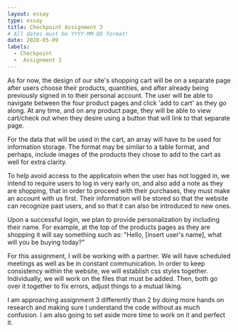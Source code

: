 ```yaml
---
layout: essay
type: essay
title: Checkpoint Assignment 3 
# All dates must be YYYY-MM-DD format!
date: 2020-05-09
labels:
  - Checkpoint 
  -  Assignment 3
---
```




  As for now, the design of our site's shopping cart will be on a separate page after users choose their products, quantities, and after already being previously signed in to their personal account. The user will be able to navigate between the four product pages and click 'add to cart' as they go along. At any time, and on any product page, they will be able to view cart/check out when they desire using a button that will link to that separate page.

  For the data that will be used in the cart, an array will have to be used for information storage. The format may be similar to a table format, and perhaps, include images of the products they chose to add to the cart as well for extra clarity.

   To help avoid access to the applicatoin when the user has not logged in, we intend to require users to log in very early on, and also add a note as they are shopping, that in order to proceed with their purchases, they must make an account with us first. Their information will be stored so that the website can recognize past users, and so that it can also be introduced to new ones. 

  Upon a successful login, we plan to provide personalization by including their name. For example, at the top of the products pages as they are shopping it will say something such as: "Hello, [insert user's name], what will you be buying today?"

  For this assignment, I will be working with a partner. We will have scheduled meetings as well as be in constant communication. In order to keep consistency within the website, we will establish css styles together. Individually, we will work on the files that must be added. Then, both go over it together to fix errors, adjust things to a mutual liking.

  I am approaching assignment 3 differently than 2 by doing more hands on research and making sure I understand the code without as much confusion. I am also going to set aside more time to work on it and perfect it. 
 

 

  
